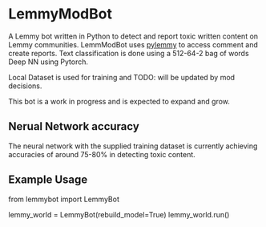 # LemmyModBot
A Lemmy bot written in Python to detect and report toxic written content on Lemmy communities.  LemmModBot uses [pylemmy](https://github.com/dcferreira/pylemmy) to access comment and create reports.  Text classification is done using a 512-64-2 bag of words Deep NN using Pytorch.

Local Dataset is used for training and TODO: will be updated by mod decisions.

This bot is a work in progress and is expected to expand and grow.

## Nerual Network accuracy
The neural network with the supplied training dataset is currently achieving accuracies of around 75-80% in detecting toxic content.

## Example Usage

 from lemmybot import LemmyBot

 lemmy_world = LemmyBot(rebuild_model=True)
 lemmy_world.run()
 
